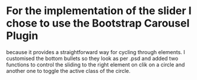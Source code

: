 # For the implementation of the slider I chose to use the Bootstrap Carousel Plugin
because it provides a straightforward way for cycling through elements.
I customised the bottom bullets so they look as per .psd and added two functions to control the sliding 
to the right element on clik on a circle and another one to toggle the active class of the circle.
